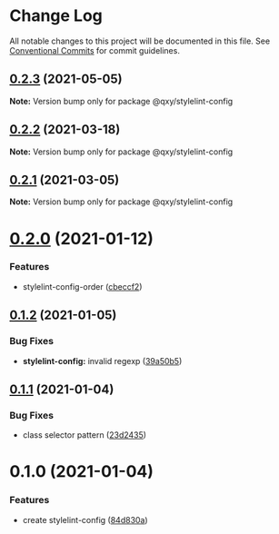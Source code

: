 # Change Log

All notable changes to this project will be documented in this file.
See [Conventional Commits](https://conventionalcommits.org) for commit guidelines.

## [0.2.3](https://github.com/qxy-fe/configs/compare/@qxy/stylelint-config@0.2.2...@qxy/stylelint-config@0.2.3) (2021-05-05)

**Note:** Version bump only for package @qxy/stylelint-config





## [0.2.2](https://github.com/qxy-fe/configs/compare/@qxy/stylelint-config@0.2.1...@qxy/stylelint-config@0.2.2) (2021-03-18)

**Note:** Version bump only for package @qxy/stylelint-config

## [0.2.1](https://github.com/qxy-fe/configs/compare/@qxy/stylelint-config@0.2.0...@qxy/stylelint-config@0.2.1) (2021-03-05)

**Note:** Version bump only for package @qxy/stylelint-config

# [0.2.0](https://github.com/qxy-fe/configs/compare/@qxy/stylelint-config@0.1.2...@qxy/stylelint-config@0.2.0) (2021-01-12)

### Features

-   stylelint-config-order ([cbeccf2](https://github.com/qxy-fe/configs/commit/cbeccf2d47451049f262701c1b442b8d2bbbc97d))

## [0.1.2](https://github.com/qxy-fe/configs/compare/@qxy/stylelint-config@0.1.1...@qxy/stylelint-config@0.1.2) (2021-01-05)

### Bug Fixes

-   **stylelint-config:** invalid regexp ([39a50b5](https://github.com/qxy-fe/configs/commit/39a50b52f81559b60707b52bd12b6bb021969b1e))

## [0.1.1](https://github.com/qxy-fe/configs/compare/@qxy/stylelint-config@0.1.0...@qxy/stylelint-config@0.1.1) (2021-01-04)

### Bug Fixes

-   class selector pattern ([23d2435](https://github.com/qxy-fe/configs/commit/23d2435429c2c4de338afca0b47413e005fe6fd0))

# 0.1.0 (2021-01-04)

### Features

-   create stylelint-config ([84d830a](https://github.com/qxy-fe/configs/commit/84d830a579e9e6ce6f682fafea9629178621350c))

